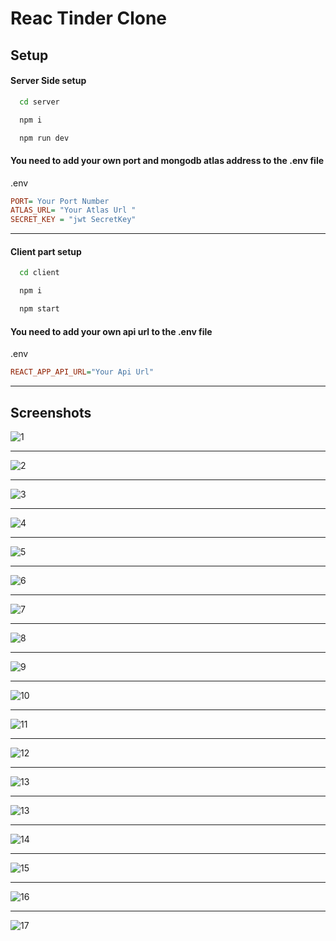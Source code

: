 
# Reac Tinder Clone



## Setup

#### Server Side setup

```bash
  cd server
```

```bash
  npm i
```

```bash
  npm run dev
```
#### You need to add your own port and mongodb atlas address to the .env file 

.env 
```ini
PORT= Your Port Number
ATLAS_URL= "Your Atlas Url "
SECRET_KEY = "jwt SecretKey"
```

----


#### Client part setup

```bash
  cd client
```

```bash
  npm i 
```

```bash
  npm start
```
#### You need to add your own api url to the .env file

.env 
```ini
REACT_APP_API_URL="Your Api Url"


```

-----
  
## Screenshots


![1](https://github.com/batu0b/tinder-clone/blob/main/images/chatListMobile.png)

---


![2](https://github.com/batu0b/tinder-clone/blob/main/images/chatListPc.png)

---

![3](https://github.com/batu0b/tinder-clone/blob/main/images/chatMobile.png)

---


![4](https://github.com/batu0b/tinder-clone/blob/main/images/chatPc.png)


---


![5](https://github.com/batu0b/tinder-clone/blob/main/images/homePageEmptyMobile.png)


---


![6](https://github.com/batu0b/tinder-clone/blob/main/images/homePageMobile.png)


---


![7](https://github.com/batu0b/tinder-clone/blob/main/images/homePageNoUserPc.png)

---


![8](https://github.com/batu0b/tinder-clone/blob/main/images/homePagePc.png)


---


![9](https://github.com/batu0b/tinder-clone/blob/main/images/loginMobile.png)

---


![10](https://github.com/batu0b/tinder-clone/blob/main/images/loginPc.png)


---


![11](https://github.com/batu0b/tinder-clone/blob/main/images/matchMobile.png)

---


![12](https://github.com/batu0b/tinder-clone/blob/main/images/matchPc.png)


---


![13](https://github.com/batu0b/tinder-clone/blob/main/images/profilePageMobile.png)

---


![13](https://github.com/batu0b/tinder-clone/blob/main/images/profilePagePc.png)


---


![14](https://github.com/batu0b/tinder-clone/blob/main/images/registerMobile.png)

---


![15](https://github.com/batu0b/tinder-clone/blob/main/images/registerPc.png)


---


![16](https://github.com/batu0b/tinder-clone/blob/main/images/welcomePageMobile.png)


---


![17](https://github.com/batu0b/tinder-clone/blob/main/images/welcomePagePc.png)
